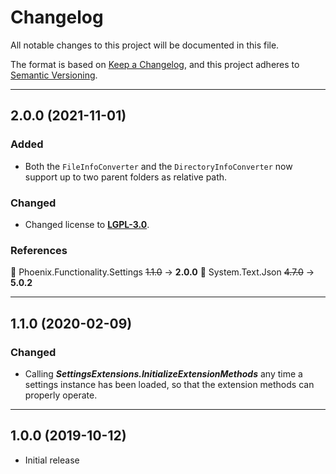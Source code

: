 # Changelog

All notable changes to this project will be documented in this file.

The format is based on [Keep a Changelog](https://keepachangelog.com/en/1.0.0/), and this project adheres to [Semantic Versioning](https://semver.org/spec/v2.0.0.html).
___

## 2.0.0 (2021-11-01)

### Added

- Both the `FileInfoConverter` and the `DirectoryInfoConverter` now support up to two parent folders as relative path.

### Changed

- Changed license to [**LGPL-3.0**](https://www.gnu.org/licenses/lgpl-3.0.html).

### References

:large_blue_circle: Phoenix.Functionality.Settings ~~1.1.0~~ → **2.0.0**
:large_blue_circle: System.Text.Json ~~4.7.0~~ → **5.0.2**

___

## 1.1.0 (2020-02-09)

### Changed

- Calling **_SettingsExtensions.InitializeExtensionMethods_** any time a settings instance has been loaded, so that the extension methods can properly operate.
___

## 1.0.0 (2019-10-12)

- Initial release